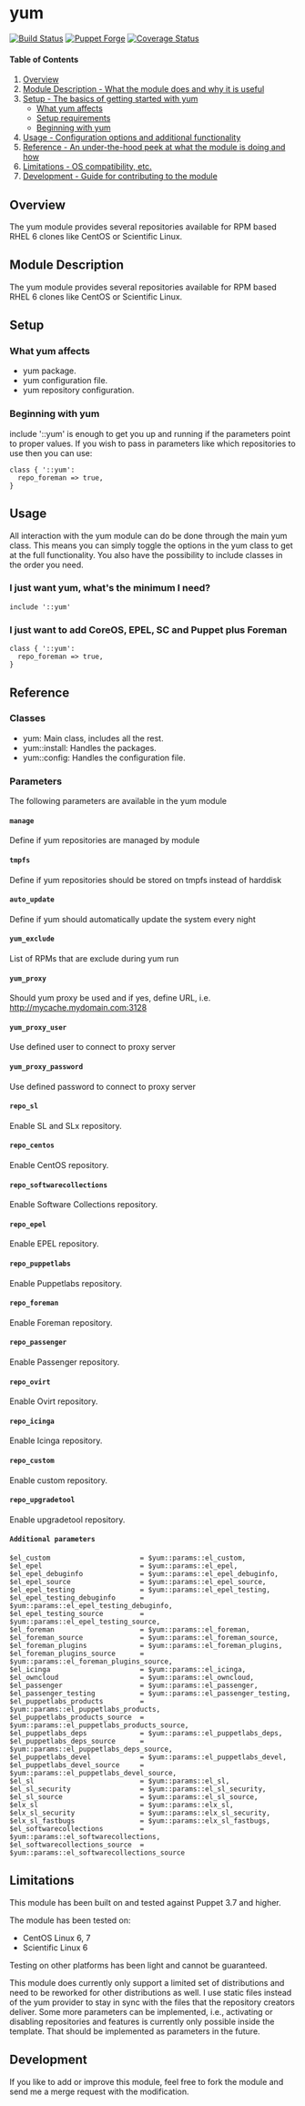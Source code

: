# yum

[![Build Status](https://travis-ci.org/thbe/puppet-yum.png?branch=master)](https://travis-ci.org/thbe/puppet-yum)
[![Puppet Forge](https://img.shields.io/puppetforge/v/thbe/yum.svg)](https://forge.puppetlabs.com/thbe/yum)
[![Coverage Status](https://coveralls.io/repos/thbe/puppet-yum/badge.svg?branch=master&service=github)](https://coveralls.io/github/thbe/puppet-yum?branch=master)

#### Table of Contents

1. [Overview](#overview)
2. [Module Description - What the module does and why it is useful](#module-description)
3. [Setup - The basics of getting started with yum](#setup)
    * [What yum affects](#what-yum-affects)
    * [Setup requirements](#setup-requirements)
    * [Beginning with yum](#beginning-with-yum)
4. [Usage - Configuration options and additional functionality](#usage)
5. [Reference - An under-the-hood peek at what the module is doing and how](#reference)
5. [Limitations - OS compatibility, etc.](#limitations)
6. [Development - Guide for contributing to the module](#development)


## Overview

The yum module provides several repositories available for RPM based RHEL 6 clones like
CentOS or Scientific Linux.

## Module Description

The yum module provides several repositories available for RPM based RHEL 6 clones like
CentOS or Scientific Linux.

## Setup

### What yum affects

* yum package.
* yum configuration file.
* yum repository configuration.

### Beginning with yum

include '::yum' is enough to get you up and running if the parameters point to
proper values.  If you wish to pass in parameters like which repositories to use
then you can use:

```puppet
class { '::yum':
  repo_foreman => true,
}
```

## Usage

All interaction with the yum module can do be done through the main yum class.
This means you can simply toggle the options in the yum class to get at the full
functionality. You also have the possibility to include classes in the order you
need.

### I just want yum, what's the minimum I need?

```puppet
include '::yum'
```

### I just want to add CoreOS, EPEL, SC and Puppet plus Foreman

```puppet
class { '::yum':
  repo_foreman => true,
}
```


## Reference

### Classes

* yum: Main class, includes all the rest.
* yum::install: Handles the packages.
* yum::config: Handles the configuration file.

### Parameters

The following parameters are available in the yum module

#### `manage`

Define if yum repositories are managed by module

#### `tmpfs`

Define if yum repositories should be stored on tmpfs instead of harddisk

#### `auto_update`

Define if yum should automatically update the system every night

#### `yum_exclude`

List of RPMs that are exclude during yum run

#### `yum_proxy`

Should yum proxy be used and if yes, define URL,
i.e. http://mycache.mydomain.com:3128

#### `yum_proxy_user`

Use defined user to connect to proxy server

#### `yum_proxy_password`

Use defined password to connect to proxy server

#### `repo_sl`

Enable SL and SLx repository.

#### `repo_centos`

Enable CentOS repository.

#### `repo_softwarecollections`

Enable Software Collections repository.

#### `repo_epel`

Enable EPEL repository.

#### `repo_puppetlabs`

Enable Puppetlabs repository.

#### `repo_foreman`

Enable Foreman repository.

#### `repo_passenger`

Enable Passenger repository.

#### `repo_ovirt`

Enable Ovirt repository.

#### `repo_icinga`

Enable Icinga repository.

#### `repo_custom`

Enable custom repository.

#### `repo_upgradetool`

Enable upgradetool repository.

#### `Additional parameters`
```puppet
$el_custom                      = $yum::params::el_custom,
$el_epel                        = $yum::params::el_epel,
$el_epel_debuginfo              = $yum::params::el_epel_debuginfo,
$el_epel_source                 = $yum::params::el_epel_source,
$el_epel_testing                = $yum::params::el_epel_testing,
$el_epel_testing_debuginfo      = $yum::params::el_epel_testing_debuginfo,
$el_epel_testing_source         = $yum::params::el_epel_testing_source,
$el_foreman                     = $yum::params::el_foreman,
$el_foreman_source              = $yum::params::el_foreman_source,
$el_foreman_plugins             = $yum::params::el_foreman_plugins,
$el_foreman_plugins_source      = $yum::params::el_foreman_plugins_source,
$el_icinga                      = $yum::params::el_icinga,
$el_owncloud                    = $yum::params::el_owncloud,
$el_passenger                   = $yum::params::el_passenger,
$el_passenger_testing           = $yum::params::el_passenger_testing,
$el_puppetlabs_products         = $yum::params::el_puppetlabs_products,
$el_puppetlabs_products_source  = $yum::params::el_puppetlabs_products_source,
$el_puppetlabs_deps             = $yum::params::el_puppetlabs_deps,
$el_puppetlabs_deps_source      = $yum::params::el_puppetlabs_deps_source,
$el_puppetlabs_devel            = $yum::params::el_puppetlabs_devel,
$el_puppetlabs_devel_source     = $yum::params::el_puppetlabs_devel_source,
$el_sl                          = $yum::params::el_sl,
$el_sl_security                 = $yum::params::el_sl_security,
$el_sl_source                   = $yum::params::el_sl_source,
$elx_sl                         = $yum::params::elx_sl,
$elx_sl_security                = $yum::params::elx_sl_security,
$elx_sl_fastbugs                = $yum::params::elx_sl_fastbugs,
$el_softwarecollections         = $yum::params::el_softwarecollections,
$el_softwarecollections_source  = $yum::params::el_softwarecollections_source
```

## Limitations

This module has been built on and tested against Puppet 3.7 and higher.

The module has been tested on:

* CentOS Linux 6, 7
* Scientific Linux 6

Testing on other platforms has been light and cannot be guaranteed.

This module does currently only support a limited set of distributions and need to be
reworked for other distributions as well. I use static files instead of the yum provider
to stay in sync with the files that the repository creators deliver. Some more parameters
can be implemented, i.e., activating or disabling repositories and features is currently
only possible inside the template. That should be implemented as parameters in the
future.

## Development

If you like to add or improve this module, feel free to fork the module and send
me a merge request with the modification.
